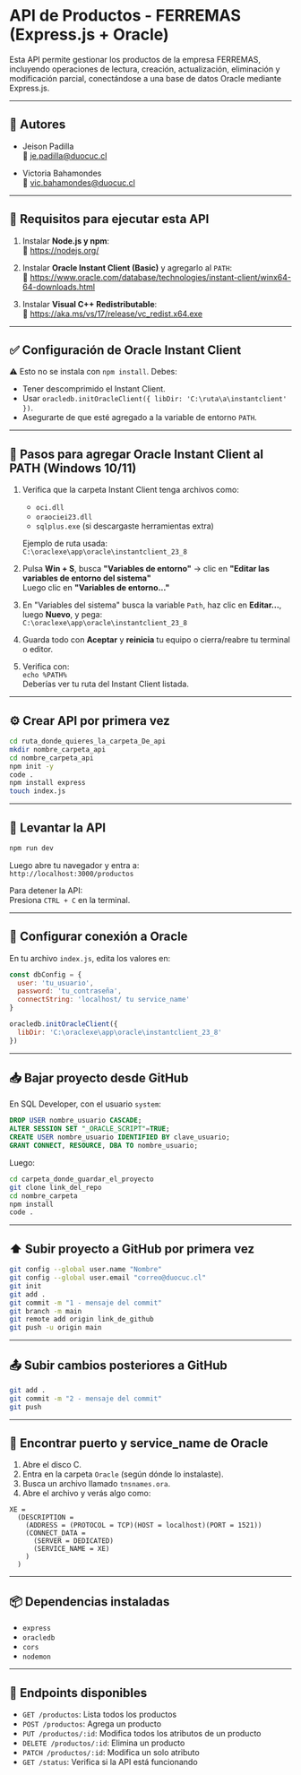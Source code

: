 # API de Productos - FERREMAS (Express.js + Oracle)

Esta API permite gestionar los productos de la empresa FERREMAS, incluyendo operaciones de lectura, creación, actualización, eliminación y modificación parcial, conectándose a una base de datos Oracle mediante Express.js.

---

## 👥 Autores

- Jeison Padilla  
  📧 je.padilla@duocuc.cl

- Victoria Bahamondes  
  📧 vic.bahamondes@duocuc.cl

---

## 🧾 Requisitos para ejecutar esta API

1. Instalar **Node.js y npm**:  
   🔗 https://nodejs.org/

2. Instalar **Oracle Instant Client (Basic)** y agregarlo al `PATH`:  
   🔗 https://www.oracle.com/database/technologies/instant-client/winx64-64-downloads.html

3. Instalar **Visual C++ Redistributable**:  
   🔗 https://aka.ms/vs/17/release/vc_redist.x64.exe

---

## ✅ Configuración de Oracle Instant Client

⚠️ Esto no se instala con `npm install`. Debes:

- Tener descomprimido el Instant Client.
- Usar `oracledb.initOracleClient({ libDir: 'C:\ruta\a\instantclient' })`.
- Asegurarte de que esté agregado a la variable de entorno `PATH`.

---

## 🔧 Pasos para agregar Oracle Instant Client al PATH (Windows 10/11)

1. Verifica que la carpeta Instant Client tenga archivos como:
   - `oci.dll`
   - `oraociei23.dll`
   - `sqlplus.exe` (si descargaste herramientas extra)

   Ejemplo de ruta usada:  
   `C:\oraclexe\app\oracle\instantclient_23_8`

2. Pulsa **Win + S**, busca **"Variables de entorno"** → clic en **"Editar las variables de entorno del sistema"**  
   Luego clic en **"Variables de entorno..."**

3. En "Variables del sistema" busca la variable `Path`, haz clic en **Editar...**, luego **Nuevo**, y pega:  
   `C:\oraclexe\app\oracle\instantclient_23_8`

4. Guarda todo con **Aceptar** y **reinicia** tu equipo o cierra/reabre tu terminal o editor.

5. Verifica con:  
   `echo %PATH%`  
   Deberías ver tu ruta del Instant Client listada.

---

## ⚙️ Crear API por primera vez

```bash
cd ruta_donde_quieres_la_carpeta_De_api
mkdir nombre_carpeta_api
cd nombre_carpeta_api
npm init -y
code .
npm install express
touch index.js
```

---

## 🚀 Levantar la API

```bash
npm run dev
```

Luego abre tu navegador y entra a:  
`http://localhost:3000/productos`

Para detener la API:  
Presiona `CTRL + C` en la terminal.

---

## 🔐 Configurar conexión a Oracle

En tu archivo `index.js`, edita los valores en:

```js
const dbConfig = {
  user: 'tu_usuario',
  password: 'tu_contraseña',
  connectString: 'localhost/ tu service_name'
}

oracledb.initOracleClient({
  libDir: 'C:\oraclexe\app\oracle\instantclient_23_8'
})
```

---

## 📥 Bajar proyecto desde GitHub

En SQL Developer, con el usuario `system`:

```sql
DROP USER nombre_usuario CASCADE;
ALTER SESSION SET "_ORACLE_SCRIPT"=TRUE;
CREATE USER nombre_usuario IDENTIFIED BY clave_usuario;
GRANT CONNECT, RESOURCE, DBA TO nombre_usuario;
```

Luego:

```bash
cd carpeta_donde_guardar_el_proyecto
git clone link_del_repo
cd nombre_carpeta
npm install
code .
```

---

## ⬆️ Subir proyecto a GitHub por primera vez

```bash
git config --global user.name "Nombre"
git config --global user.email "correo@duocuc.cl"
git init
git add .
git commit -m "1 - mensaje del commit"
git branch -m main
git remote add origin link_de_github
git push -u origin main
```

---

## 📤 Subir cambios posteriores a GitHub

```bash
git add .
git commit -m "2 - mensaje del commit"
git push
```

---

## 📌 Encontrar puerto y service_name de Oracle

1. Abre el disco C.
2. Entra en la carpeta `Oracle` (según dónde lo instalaste).
3. Busca un archivo llamado `tnsnames.ora`.
4. Abre el archivo y verás algo como:

```
XE =
  (DESCRIPTION =
    (ADDRESS = (PROTOCOL = TCP)(HOST = localhost)(PORT = 1521))
    (CONNECT_DATA =
      (SERVER = DEDICATED)
      (SERVICE_NAME = XE)
    )
  )
```

---

## 📦 Dependencias instaladas

- `express`
- `oracledb`
- `cors`
- `nodemon`

---

## 📌 Endpoints disponibles

- `GET /productos`: Lista todos los productos
- `POST /productos`: Agrega un producto
- `PUT /productos/:id`: Modifica todos los atributos de un producto
- `DELETE /productos/:id`: Elimina un producto
- `PATCH /productos/:id`: Modifica un solo atributo
- `GET /status`: Verifica si la API está funcionando